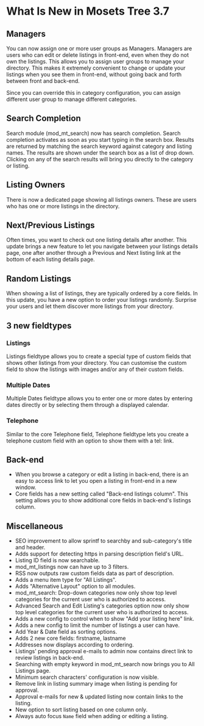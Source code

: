 # What Is New in Mosets Tree 3.7

## Managers

You can now assign one or more user groups as Managers. Managers are users who can edit or delete listings in front-end, even when they do not own the listings. This allows you to assign user groups to manage your directory. This makes it extremely convenient to change or update your listings when you see them in front-end, without going back and forth between front and back-end.

Since you can override this in category configuration, you can assign different user group to manage different categories.

## Search Completion

Search module (mod_mt_search) now has search completion. Search completion activates as soon as you start typing in the search box. Results are returned by matching the search keyword against category and listing names. The results are shown under the search box as a list of drop down. Clicking on any of the search results will bring you directly to the category or listing.

## Listing Owners

There is now a dedicated page showing all listings owners. These are users who has one or more listings in the directory.

## Next/Previous Listings

Often times, you want to check out one listing details after another. This update brings a new feature to let you navigate between your listings details page, one after another through a Previous and Next listing link at the bottom of each listing details page.

## Random Listings

When showing a list of listings, they are typically ordered by a core fields. In this update, you have a new option to order your listings randomly. Surprise your users and let them discover more listings from your directory.

## 3 new fieldtypes

### Listings

Listings fieldtype allows you to create a special type of custom fields that shows other listings from your directory. You can customise the custom field to show the listings with images and/or any of their custom fields.

### Multiple Dates

Multiple Dates fieldtype allows you to enter one or more dates by entering dates directly or by selecting them through a displayed calendar.

### Telephone

Similar to the core Telephone field, Telephone fieldtype lets you create a telephone custom field with an option to show them with a tel: link.

## Back-end

- When you browse a category or edit a listing in back-end, there is an easy to access link to let you open a listing in front-end in a new window. 
- Core fields has a new setting called "Back-end listings column". This setting allows you to show additional core fields in back-end's listings column.

## Miscellaneous

- SEO improvement to allow sprintf to searchby and sub-category's title and header.
- Adds support for detecting https in parsing description field's URL.
- Listing ID field is now searchable.
- mod_mt_listings now can have up to 3 filters.
- RSS now outputs raw custom fields data as part of description.
- Adds a menu item type for "All Listings".
- Adds "Alternative Layout" option to all modules.
- mod_mt_search: Drop-down categories now only show top level categories for the current user who is authorized to access.
- Advanced Search and Edit Listing's categories option now only show top level categories for the current user who is authorized to access.
- Adds a new config to control when to show "Add your listing here" link.
- Adds a new config to limit the number of listings a user can have.
- Add Year & Date field as sorting options.
- Adds 2 new core fields: firstname, lastname
- Addresses now displays according to ordering.
- Listings' pending approval e-mails to admin now contains direct link to review listings in back-end.
- Searching with empty keyword in mod_mt_search now brings you to All Listings page.
- Minimum search characters' configuration is now visible.
- Remove link in listing summary image when listing is pending for approval.
- Approval e-mails for new & updated listing now contain links to the listing.
- New option to sort listing based on one column only.
- Always auto focus `Name` field when adding or editing a listing.
